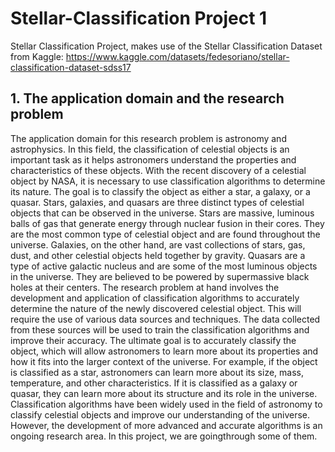 # Stellar-Classification Project 1

Stellar Classification Project, makes use of the Stellar Classification Dataset from Kaggle:
https://www.kaggle.com/datasets/fedesoriano/stellar-classification-dataset-sdss17 

## 1. The application domain and the research problem
The application domain for this research problem is astronomy and astrophysics. In this field, the classification of celestial objects is an important task as it helps astronomers understand the properties and characteristics of these objects. With the recent discovery of a celestial object by NASA, it is necessary to use classification algorithms to determine its nature. The goal is to classify the object as either a star, a galaxy, or a quasar.
Stars, galaxies, and quasars are three distinct types of celestial objects that can be observed in the universe. Stars are massive, luminous balls of gas that generate energy through nuclear fusion in their cores. They are the most common type of celestial object and are found throughout the universe. Galaxies, on the other hand, are vast collections of stars, gas, dust, and other celestial objects held together by gravity. Quasars are a type of active galactic nucleus and are some of the most luminous objects in the universe. They are believed to be powered by supermassive black holes at their centers.
The research problem at hand involves the development and application of classification algorithms to accurately determine the nature of the newly discovered celestial object. This will require the use of various data sources and techniques. The data collected from these sources will be
used to train the classification algorithms and improve their accuracy. The ultimate goal is to accurately classify the object, which will allow astronomers to learn more about its properties and how it fits into the larger context of the universe. For example, if the object is classified as a star, astronomers can learn more about its size, mass, temperature, and other characteristics. If it is classified as a galaxy or quasar, they can learn
more about its structure and its role in the universe. Classification algorithms have been widely used in the field of astronomy to classify celestial objects and improve our understanding of the universe. However, the development of more advanced and accurate algorithms is an ongoing research area. In this project, we are goingthrough some of them.
